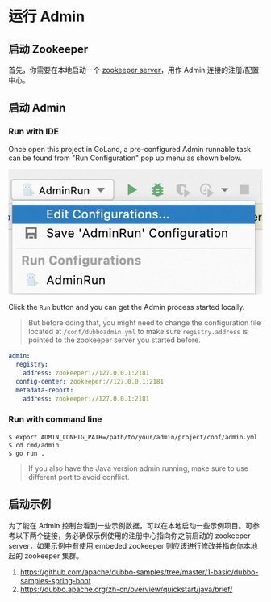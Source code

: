 # 运行 Admin
## 启动 Zookeeper
首先，你需要在本地启动一个 [zookeeper server](https://zookeeper.apache.org/doc/current/zookeeperStarted.html)，用作 Admin 连接的注册/配置中心。

## 启动 Admin

### Run with IDE
Once open this project in GoLand, a pre-configured Admin runnable task can be found from "Run Configuration" pop up menu as shown below.

![image.png](../../docs/images/ide_configuration.png)

Click the `Run` button and you can get the Admin process started locally. 

> But before doing that, you might need to change the configuration file located at `/conf/dubboadmin.yml` to make sure `registry.address` is pointed to the zookeeper server you started before.

```yaml
admin:
  registry:
    address: zookeeper://127.0.0.1:2181
  config-center: zookeeper://127.0.0.1:2181
  metadata-report:
    address: zookeeper://127.0.0.1:2181
```

### Run with command line 
```shell
$ export ADMIN_CONFIG_PATH=/path/to/your/admin/project/conf/admin.yml
$ cd cmd/admin
$ go run . 
```

> If you also have the Java version admin running, make sure to use different port to avoid conflict.

## 启动示例
为了能在 Admin 控制台看到一些示例数据，可以在本地启动一些示例项目。可参考以下两个链接，务必确保示例使用的注册中心指向你之前启动的 zookeeper server，如果示例中有使用 embeded zookeeper 则应该进行修改并指向你本地起的 zookeeper 集群。

1. https://github.com/apache/dubbo-samples/tree/master/1-basic/dubbo-samples-spring-boot
2. https://dubbo.apache.org/zh-cn/overview/quickstart/java/brief/